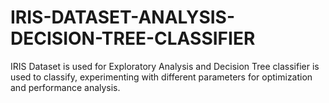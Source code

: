 # IRIS-DATASET-ANALYSIS-DECISION-TREE-CLASSIFIER
IRIS Dataset is used for Exploratory Analysis and Decision Tree classifier is used to classify, experimenting with different parameters for optimization and performance analysis.
